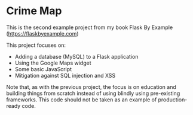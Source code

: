# Crime Map 

This is the second example project from my book Flask By Example (https://flaskbyexample.com)

This project focuses on:
* Adding a database (MySQL) to a Flask application
* Using the Google Maps widget
* Some basic JavaScript
* Mitigation against SQL injection and XSS

Note that, as with the previous project, the focus is on education and building things from scratch instead of using blindly using pre-existing frameworks. This code should not be taken as an example of production-ready code.


